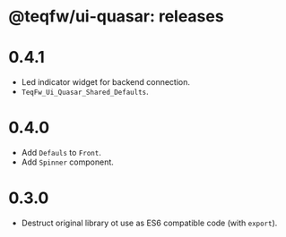 # @teqfw/ui-quasar: releases

# 0.4.1

* Led indicator widget for backend connection.
* `TeqFw_Ui_Quasar_Shared_Defaults`.

# 0.4.0

* Add `Defauls` to `Front`.
* Add `Spinner` component.

# 0.3.0

* Destruct original library ot use as ES6 compatible code (with `export`).
